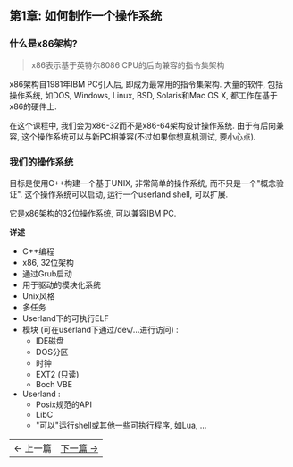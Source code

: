 ## 第1章: 如何制作一个操作系统

### 什么是x86架构?

> x86表示基于英特尔8086 CPU的后向兼容的指令集架构

x86架构自1981年IBM PC引人后, 即成为最常用的指令集架构. 大量的软件, 包括操作系统, 如DOS, Windows, Linux, BSD, Solaris和Mac OS X, 都工作在基于x86的硬件上.

在这个课程中, 我们会为x86-32而不是x86-64架构设计操作系统. 由于有后向兼容, 这个操作系统可以与新PC相兼容(不过如果你想真机测试, 要小心点).

### 我们的操作系统

目标是使用C++构建一个基于UNIX, 非常简单的操作系统, 而不只是一个"概念验证". 这个操作系统可以启动, 运行一个userland shell, 可以扩展.

它是x86架构的32位操作系统, 可以兼容IBM PC.

**详述**

* C++编程
* x86, 32位架构
* 通过Grub启动
* 用于驱动的模块化系统
* Unix风格
* 多任务
* Userland下的可执行ELF
* 模块 (可在userland下通过/dev/...进行访问) :
    * IDE磁盘
    * DOS分区
    * 时钟
    * EXT2 (只读)
    * Boch VBE
* Userland :
    * Posix规范的API
    * LibC
    * "可以"运行shell或其他一些可执行程序, 如Lua, ...

<table><tr><td>&larr; 上一篇</td><td><a href="../Chapter-2/README.md" >下一篇 &rarr;</a></td></tr></table>

